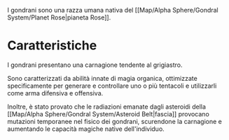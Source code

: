 I gondrani sono una razza umana nativa del [[Map/Alpha Sphere/Gondral System/Planet Rose|pianeta Rose]].

# Caratteristiche

I gondrani presentano una carnagione tendente al grigiastro.

Sono caratterizzati da abilità innate di magia organica, ottimizzate specificamente per generare e controllare uno o più tentacoli e utilizzarli come arma difensiva e offensiva.

Inoltre, è stato provato che le radiazioni emanate dagli asteroidi della [[Map/Alpha Sphere/Gondral System/Asteroid Belt|fascia]] provocano mutazioni temporanee nel fisico dei gondrani, scurendone la carnagione e aumentando le capacità magiche native dell'individuo.